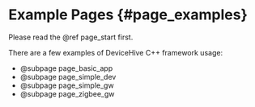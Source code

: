 Example Pages {#page_examples}
=========================

Please read the @ref page_start first.

There are a few examples of DeviceHive C++ framework usage:
- @subpage page_basic_app
- @subpage page_simple_dev
- @subpage page_simple_gw
- @subpage page_zigbee_gw
